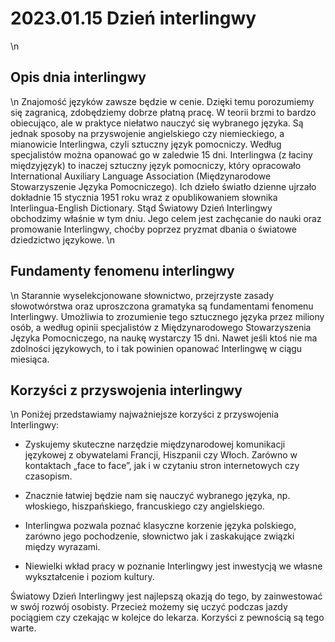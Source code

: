 # 2023.01.15 Dzień interlingwy
\n
## Opis dnia interlingwy
\n
Znajomość języków zawsze będzie w cenie. Dzięki temu porozumiemy się zagranicą, zdobędziemy dobrze płatną pracę. W teorii brzmi to bardzo obiecująco, ale w praktyce niełatwo nauczyć się wybranego języka. Są jednak sposoby na przyswojenie angielskiego czy niemieckiego, a mianowicie Interlingwa, czyli sztuczny język pomocniczy. Według specjalistów można opanować go w zaledwie 15 dni. Interlingwa (z łaciny międzyjęzyk) to inaczej sztuczny język pomocniczy, który opracowało International Auxiliary Language Association (Międzynarodowe Stowarzyszenie Języka Pomocniczego). Ich dzieło światło dzienne ujrzało dokładnie 15 stycznia 1951 roku wraz z opublikowaniem słownika Interlingua-English Dictionary. Stąd Światowy Dzień Interlingwy obchodzimy właśnie w tym dniu. Jego celem jest zachęcanie do nauki oraz promowanie Interlingwy, choćby poprzez pryzmat dbania o światowe dziedzictwo językowe.
\n
## Fundamenty fenomenu interlingwy
\n
Starannie wyselekcjonowane słownictwo, przejrzyste zasady słowotwórstwa oraz uproszczona gramatyka są fundamentami fenomenu Interlingwy. Umożliwia to zrozumienie tego sztucznego języka przez miliony osób, a według opinii specjalistów z Międzynarodowego Stowarzyszenia Języka Pomocniczego, na naukę wystarczy 15 dni. Nawet jeśli ktoś nie ma zdolności językowych, to i tak powinien opanować Interlingwę w ciągu miesiąca.
## Korzyści z przyswojenia interlingwy
\n
Poniżej przedstawiamy najważniejsze korzyści z przyswojenia Interlingwy:

- Zyskujemy skuteczne narzędzie międzynarodowej komunikacji językowej z obywatelami Francji, Hiszpanii czy Włoch. Zarówno w kontaktach „face to face”, jak i w czytaniu stron internetowych czy czasopism.

- Znacznie łatwiej będzie nam się nauczyć wybranego języka, np. włoskiego, hiszpańskiego, francuskiego czy angielskiego.

- Interlingwa pozwala poznać klasyczne korzenie języka polskiego, zarówno jego pochodzenie, słownictwo jak i zaskakujące związki między wyrazami.

- Niewielki wkład pracy w poznanie Interlingwy jest inwestycją we własne wykształcenie i poziom kultury.

Światowy Dzień Interlingwy jest najlepszą okazją do tego, by zainwestować w swój rozwój osobisty. Przecież możemy się uczyć podczas jazdy pociągiem czy czekając w kolejce do lekarza. Korzyści z pewnością są tego warte.
